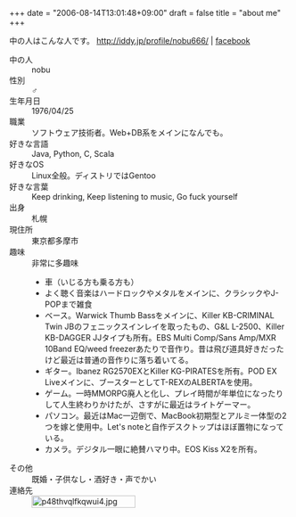+++
date = "2006-08-14T13:01:48+09:00"
draft = false
title = "about me"
+++

中の人はこんな人です。
<a href="http://iddy.jp/profile/nobu666/">http://iddy.jp/profile/nobu666/</a> | 
<a href="http://www.facebook.com/profile.php?id=791159305">facebook</a>

<dl>
    <dt>中の人</dt>
    <dd>nobu</dd>
    <dt>性別</dt>
    <dd>♂</dd>
    <dt>生年月日</dt>
    <dd>1976/04/25</dd>
    <dt>職業</dt>
    <dd>ソフトウェア技術者。Web+DB系をメインになんでも。</dd>
    <dt>好きな言語</dt>
    <dd>Java, Python, C, Scala</dd>
    <dt>好きなOS</dt>
    <dd>Linux全般。ディストリではGentoo</dd>
    <dt>好きな言葉</dt>
    <dd>Keep drinking, Keep listening to music, Go fuck yourself</dd>
    <dt>出身</dt>
    <dd>札幌</dd>
    <dt>現住所</dt>
    <dd>東京都多摩市</dd>
    <dt>趣味</dt>
    <dd>非常に多趣味
<ul>
<li>車（いじる方も乗る方も）</li>
<li>よく聴く音楽はハードロックやメタルをメインに、クラシックやJ-POPまで雑食</li>
<li>ベース。Warwick Thumb Bassをメインに、Killer KB-CRIMINAL Twin JBのフェニックスインレイを取ったもの、G&L L-2500、Killer KB-DAGGER JJタイプも所有。EBS Multi Comp/Sans Amp/MXR 10Band EQ/weed freezerあたりで音作り。昔は飛び道具好きだったけど最近は普通の音作りに落ち着いてる。</li>
<li>ギター。Ibanez RG2570EXとKiller KG-PIRATESを所有。POD EX Liveメインに、ブースターとしてT-REXのALBERTAを使用。</li>
<li>ゲーム。一時MMORPG廃人と化し、プレイ時間が年単位になったりして人生終わりかけたが、さすがに最近はライトゲーマー。</li>
<li>パソコン。最近はMac一辺倒で、MacBook初期型とアルミ一体型の2つを嫁と使用中。Let's noteと自作デスクトップはほぼ置物になっている。</li>
<li>カメラ。デジタル一眼に絶賛ハマり中。EOS Kiss X2を所有。</li>
</ul>
    </dd>
    <dt>その他</dt>
    <dd>既婚・子供なし・酒好き・声でかい</dd>
    <dt>連絡先</dt>
    <dd><img src="http://nobu666.com/wp-content/uploads/mailaddress.png" width="186" height="22" alt="p48thvqlfkqwui4.jpg" /></dd>
</dl>


